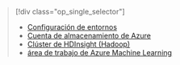 > [!div class="op_single_selector"]
> * [Configuración de entornos](../articles/machine-learning/machine-learning-data-science-environment-setup.md)
> * [Cuenta de almacenamiento de Azure](../articles/storage/storage-create-storage-account.md)
> * [Clúster de HDInsight (Hadoop)](../articles/machine-learning/machine-learning-data-science-customize-hadoop-cluster.md)
> * [área de trabajo de Azure Machine Learning](../articles/machine-learning/machine-learning-create-workspace.md)
> 
> 

